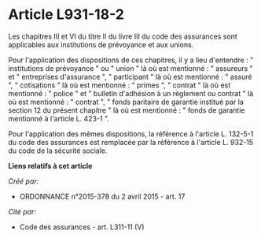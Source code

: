 # Article L931-18-2

Les chapitres III et VI du titre II du livre III du code des assurances sont applicables aux institutions de prévoyance et
aux unions. 

Pour l'application des dispositions de ces chapitres, il y a lieu d'entendre :  "   institutions de prévoyance " ou " union "
là où est mentionné : " assureurs " et " entreprises d'assurance ", " participant " là où est mentionné : " assuré ", "
cotisations " là où est mentionné : " primes ", " contrat " là où est mentionné : " police " et " bulletin d'adhésion à un
règlement ou contrat " là où est mentionné : " contrat ", " fonds paritaire de garantie institué par la section 12 du présent
chapitre " là où est mentionné : " fonds de garantie mentionné à l'article L. 423-1 ". 

Pour l'application des mêmes dispositions, la référence à l'article L. 132-5-1 du code des assurances est remplacée par la
référence à l'article L. 932-15 du code de la sécurité sociale.

**Liens relatifs à cet article**

_Créé par_:

  - ORDONNANCE n°2015-378 du 2 avril 2015 - art. 17

_Cité par_:

  - Code des assurances - art. L311-11 (V)
